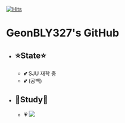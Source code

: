 [![Hits](https://hits.seeyoufarm.com/api/count/incr/badge.svg?url=https%3A%2F%2Fgithub.com%2FGEONBLY327%2FGEONBLY327&count_bg=%233DBCC8&title_bg=%23494747&icon=github.svg&icon_color=%23E7E7E7&title=%EB%B0%A9%EB%AC%B8%EC%9E%90+%EC%88%98&edge_flat=false)](https://hits.seeyoufarm.com)
# GeonBLY327's GitHub

- ## ⭐State⭐
    - 💕 SJU 재학 중
    - 💕 (공백)
- ## 📝Study📝
    - 💗 <img src="https://img.shields.io/badge/Python-#306998?style=flat-square&logo=python&logoColor=white"/>
